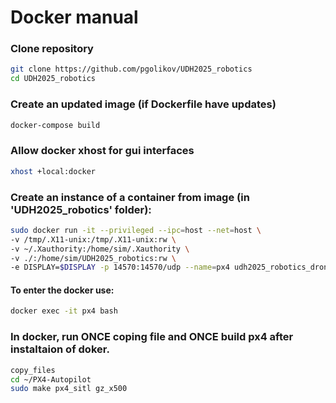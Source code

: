 # Docker manual

### Clone repository
```bash
git clone https://github.com/pgolikov/UDH2025_robotics
cd UDH2025_robotics
```

### Create an updated image (if Dockerfile have updates)

```bash
docker-compose build
```

### Allow docker xhost for gui interfaces
``` bash
xhost +local:docker
```

### Create an instance of a container from image (in 'UDH2025_robotics' folder):
``` bash
sudo docker run -it --privileged --ipc=host --net=host \
-v /tmp/.X11-unix:/tmp/.X11-unix:rw \
-v ~/.Xauthority:/home/sim/.Xauthority \
-v ./:/home/sim/UDH2025_robotics:rw \
-e DISPLAY=$DISPLAY -p 14570:14570/udp --name=px4 udh2025_robotics_drone_sim:latest bash
```

#### To enter the docker use:
``` bash
docker exec -it px4 bash
```

### In docker, run ONCE coping file and ONCE build px4 after instaltaion of doker.
``` bash
copy_files
cd ~/PX4-Autopilot
sudo make px4_sitl gz_x500
```

